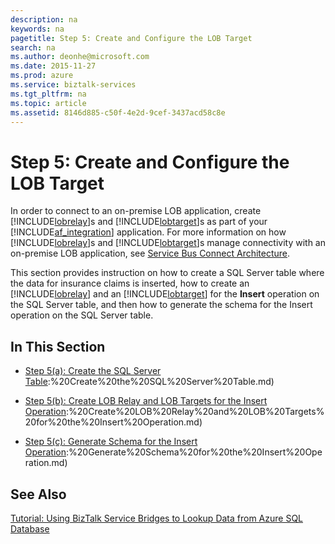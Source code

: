 ```yaml
---
description: na
keywords: na
pagetitle: Step 5: Create and Configure the LOB Target
search: na
ms.author: deonhe@microsoft.com
ms.date: 2015-11-27
ms.prod: azure
ms.service: biztalk-services
ms.tgt_pltfrm: na
ms.topic: article
ms.assetid: 8146d885-c50f-4e2d-9cef-3437acd58c8e
---
```

# Step 5: Create and Configure the LOB Target
In order to connect to an on-premise LOB application, create [!INCLUDE[lobrelay](/Token/lobrelay_md.md)]s and [!INCLUDE[lobtarget](/Token/lobtarget_md.md)]s as part of your [!INCLUDE[af_integration](/Token/af_integration_md.md)] application. For more information on how [!INCLUDE[lobrelay](/Token/lobrelay_md.md)]s and [!INCLUDE[lobtarget](/Token/lobtarget_md.md)]s manage connectivity with an on-premise LOB application, see [Service Bus Connect Architecture](http://go.microsoft.com/fwlink/?LinkId=249156).

This section provides instruction on how to create a SQL Server table where the data for insurance claims is inserted, how to create an [!INCLUDE[lobrelay](/Token/lobrelay_md.md)] and an [!INCLUDE[lobtarget](/Token/lobtarget_md.md)] for the **Insert** operation on the SQL Server table, and then how to generate the schema for the Insert operation on the SQL Server table.

## In This Section

- [Step 5&#40;a&#41;: Create the SQL Server Table](/Topic/Step_5_a):%20Create%20the%20SQL%20Server%20Table.md)

- [Step 5&#40;b&#41;: Create LOB Relay and LOB Targets for the Insert Operation](/Topic/Step_5_b):%20Create%20LOB%20Relay%20and%20LOB%20Targets%20for%20the%20Insert%20Operation.md)

- [Step 5&#40;c&#41;: Generate Schema for the Insert Operation](/Topic/Step_5_c):%20Generate%20Schema%20for%20the%20Insert%20Operation.md)

## See Also
[Tutorial: Using BizTalk Service Bridges to Lookup Data from Azure SQL Database](/Topic/Tutorial__Using_BizTalk_Service_Bridges_to_Lookup_Data_from_Azure_SQL_Database.md)

